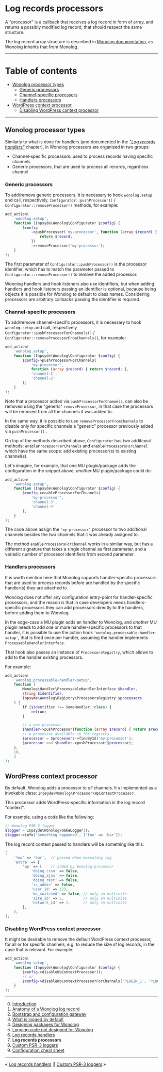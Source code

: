# Log records processors

A "processor" is a callback that receives a log record in form of array, and returns a possibly modified log record, that should respect the same structure.

The log record array structure is described in [Monolog documentation](https://seldaek.github.io/monolog/doc/message-structure.html), as Wonolog inherits that from Monolog.

---

# Table of contents

- [Wonolog processor types](#wonolog-processor-types)
  - [Generic processors](#generic-processors)
  - [Channel-specific processors](#channel-specific-processors)
  - [Handlers processors](#handlers-processors)
- [WordPress context processor](#wordpress-context-processor)
  - [Disabling WordPress context processor](#disabling-wordpress-context-processor)

---

## Wonolog processor types

Similarly to what is done for handlers (and documented in the [*"Log records handlers"*](./06-log-records-handlers.md) chapter), in Wonolog processors are organized in two groups:

- Channel-specific processors: used to process records having specific channels
- Generic processors, that are used to process all records, regardless channel

### Generic processors

To add/remove generic processors, it is necessary to hook `wonolog.setup` and call, respectively, `Configurator::pushProcessor()` / `Configurator::removeProcessor()` methods, for example:

```php
add_action(
    'wonolog.setup',
    function (Inpsyde\Wonolog\Configurator $config) {
        $config
            ->pushProcessor('my-processor', function (array $record) {
                return $record;
            })
            ->removeProcessor('my-processor');
    }
);
```

The first parameter of `Configurator::pushProcessor()` is the processor identifier, which has to match the parameter passed to `Configurator::removeProcessor()` to remove the added processor.

Wonolog handlers and hook listeners also use identifiers, but when adding handlers and hook listeners passing an identifier is optional, because being objects it is possible for Wonolog to default to class names. Considering processors are arbitrary callbacks passing the identifier is required.

### Channel-specific processors

To add/remove channel-specific processors, it is necessary to hook `wonolog.setup` and call, respectively `Configurator::pushProcessorForChannels()` / `Configurator::removeProcessorFromChannels()`, for example:

```php
add_action(
    'wonolog.setup',
    function (Inpsyde\Wonolog\Configurator $config) {
        $config->pushProcessorForChannels(
            'my-processor',
            function (array $record) { return $record; },
            'channel-1',
            'channel-2'
        );
    }
);
```

Note that a processor added via `pushProcessorForChannels`, can also be removed using the "generic" `removeProcessor`, in that case the processors will be removed from all the channels it was added to.

In the same way, it is possible to use `removeProcessorFromChannels` to disable only for specific channels a "generic" processor previously added via `pushProcessor()` .

On top of the methods described above, `Configurator` has two additional methods: `enableProcessorForChannels` and `enableProcessorsForChannel` which have the same scope: add existing processor(s) to existing channel(s).

Let's imagine, for example, that one MU plugin/package adds the configuration in the snippet above, *another* MU plugin/package could do:

```php
add_action(
    'wonolog.setup',
    function (Inpsyde\Wonolog\Configurator $config) {
        $config->enableProcessorForChannels(
            'my-processor',
            'channel-3',
            'channel-4'
        );
    }
);
```

The code above assign the `'my-processor'` processor to two additional channels besides the two channels that it was already assigned to.

The method `enableProcessorsForChannel` works in a similar way, but has a different signature that takes a single channel as first parameter, and a variadic number of processor identifiers from second parameter.

### Handlers processors

It is worth mention here that Monolog supports handler-specific processors that are used to process records before are handled by the specific handler(s) they are attached to.

Wonolog does not offer any configuration entry-point for handler-specific processors, and the reason is that in case developers needs handlers-specific processors they can add processors directly to the handlers, before adding them to Wonolog.

In the edge-case a MU plugin adds an handler to Wonolog, and _another_ MU plugin needs to add one or more handler-specific processors to that handler, it is possible to use the action hook `'wonolog.processable-handler-setup'`, that is fired once per handler, assuming the handler implements `ProcessableHandlerInterface`.

That hook also passes an instance of `ProcessorsRegistry`, which allows to add to the handler _existing_ processors.

For example:

```php
add_action(
    'wonolog.processable-handler-setup',
    function (
        Monolog\Handler\ProcessableHandlerInterface $handler,
        string $identifier,
        Inpsyde\Wonolog\Registry\ProcessorsRegistry $processors
    ) {
        if ($identifier !== SomeHandler::class) {
            retrun;
        }

        // a new processor
        $handler->pushProcessor(function (array $record) { return $record; });
        // a processor available in the registry
        $processor = $processors->findById('my-processor');
        $processor and $handler->pushProcessor($processor);
    },
    10,
    3
);
```


## WordPress context processor

By default, Wonolog adds a processor to *all* channels. It s implemented as a invokable class: `Inpsyde\Wonolog\Processor\WpContextProcessor`.

This processor adds WordPress-specific information in the log record "context".

For example, using a code like the following:

```php
// Wonolog PSR-3 logger
$logger = Inpsyde\Wonolog\makeLogger();
$logger->info('Something happened', ['foo' => 'bar']);
```

The log record context passed to handlers will be something like this:

```php
[
    'foo' => 'bar',  // passed when executing log
    'extra' => [
        'wp' => [    // added by Wonolog processor
            'doing_cron' => false,
            'doing_ajax' => false,
            'doing_rest' => false,
            'is_admin' => false,
            'user_id' => 123,
            'ms_switched' => false, // only on multisite
            'site_id' => 5,         // only on multisite
            'network_id' => 1,      // only on multisite
        ],
    ],
];
```

### Disabling WordPress context processor

It might be desirable to remove the default WordPress context processor, for all or for specific channels, e.g. to reduce the size of log records, in the case that is relevant. For example:

```php
add_action(
    'wonolog.setup',
    function (Inpsyde\Wonolog\Configurator $config) {
        $config->disableWpContextProcessor();
        // or
        $config->disableWpContextProcessorForChannels('PLUGIN_1', 'PLUGIN_2');
    }
);
```




---

0. [Introduction](./00-introduction.md)
1. [Anatomy of a Wonolog log record](./01-anatomy-of-a-wonolog-log-record.md)
2. [Bootstrap and configuration gateway](./02-bootstrap-and-configuration-gateway.md)
3. [What is logged by default](./03-what-is-logged-by-default.md)
4. [Designing packages for Wonolog](./04-designing-packages-for-wonolog.md)
5. [Logging code not designed for Wonolog](./05-logging-code-not-designed-for-wonolog.md)
6. [Log records handlers](./06-log-records-handlers.md)
7. **Log records processors**
8. [Custom PSR-3 loggers](./08-custom-psr-3-loggers.md)
9. [Configuration cheat sheet](./09-configuration-cheat-sheet.md)

---

« [Log records handlers](./06-log-records-handlers.md) || [Custom PSR-3 loggers](./08-custom-psr-3-loggers.md) »
